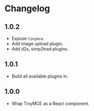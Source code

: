 Changelog
===

1.0.2
---

* Expose `tinymce`.
* Add image upload plugin.
* Add d2s, simp2trad plugins.

1.0.1
---

* Build all available plugins in.

1.0.0
---

* Wrap TinyMCE as a React component.
